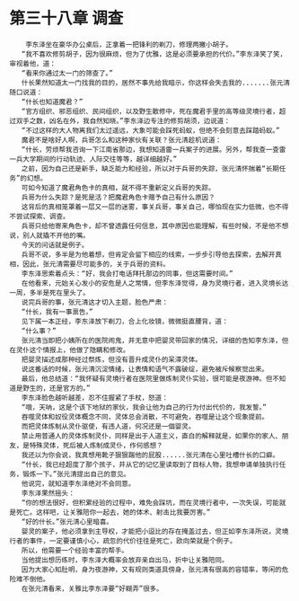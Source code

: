 # 第三十八章 调查
        李东泽坐在豪华办公桌后，正拿着一把锋利的剃刀，修理两撇小胡子。
       “我不喜欢修剪胡子，因为很麻烦，但为了优雅，这是必须要承担的代价。”李东泽笑了笑，审视着他，道：
       “看来你通过太一门的筛查了。”
       什长果然知道太一门找我的目的，居然不事先给我暗示，你这样会失去我的.......张元清随口说道：
       “什长也知道魔君？”
       “官方组织、邪恶组织、民间组织，以及野生散修中，死在魔君手里的高等级灵境行者，超过双手之数，凶名在外，我自然知晓。”李东泽边专注的修剪胡须，边说道：
       “不过这样的大人物离我们太过遥远，大象可能会踩死蚂蚁，但绝不会刻意去踩踏蚂蚁。”
       魔君不是啥好人啊，兵哥怎么和这种家伙有关联？张元清趁机说道：
       “什长，劳烦帮我咨询一下江南省那边，我想知道雷一兵案子的进展。另外，帮我查一查雷一兵大学期间的行动轨迹、人际交往等等，越详细越好。”
       之前，因为自己还是新手，缺乏能力和经验，所以对于兵哥的失踪，张元清怀揣着“长期任务”的幻想。
       可如今知道了魔君角色卡的真相，就不得不重新定义兵哥的失踪。
       兵哥为什么失踪？是死是活？把魔君角色卡赠予自己有什么原因？
       这背后的真相笼罩着一层又一层的迷雾，事关兵哥，事关自己，哪怕现在实力低微，也不得不尝试探索、调查。
       兵哥只给他寄来角色卡，却不曾透露任何信息，其中原因也能理解，有些时候，不是他不想说，别人就撬不开他的嘴。
       今天的问话就是例子。
       兵哥不说，多半是为他着想，但肯定会留下相应的线索，一步步引导他去探索，去解开真相，因此，张元清需要尽可能多的，关于兵哥的资料。
       李东泽思索着点头：“好，我会打电话拜托那边的同事，但这需要时间。”
       在他看来，元始关心发小的安危是人之常情，但李东泽觉得，身为灵境行者，进入灵境长达一周，多半是死在里头了。
       说完兵哥的事，张元清这才切入主题，脸色严肃：
       “什长，我有一事禀告。”
       见下属一本正经，李东泽放下剃刀，合上化妆镜，微微挺直腰背，道：
       “什么事？”
       张元清当即把小姨所在的医院闹鬼，并无意中把婴灵带回家的情况，详细的告知李东泽，但在灵仆这个情报上，他做了隐瞒和修改。
       把婴灵描述成那种经过祭炼，但没有晋升成灵仆的呆滞灵体。
       说这番话的时候，张元清沉淀情绪，让表情和语气不露破绽，避免被斥候察觉出来。
       最后，他总结道：“我怀疑有灵境行者在医院里做炼制灵仆实验，很可能是夜游神。但不知道是野生的，还是官方的。”
       李东泽脸色越听越差，忍不住握紧了手杖，怒道：
       “哦，天呐，这是个该下地狱的家伙，我会让他为自己的行为付出代价的，我发誓。”
       吞噬灵体和奴役灵体概念不同，灵体总会消散，不可避免，吞噬是让这个现象提前。
       而把灵体炼制从灵仆驱使，有违人道，何况还是一個婴灵。
       禁止用普通人的灵体炼制灵仆，同样是出于人道主义，直白的解释就是，如果你的家人、朋友，是特殊灵体，死后被人炼制成灵仆，作何感想？
       我还以为你会说，我真想用靴子狠狠踹他的屁股......张元清在心里吐槽什长的口癖。
       “什长，我已经超度了那个孩子，并从它的记忆里读取到了目标人物，我想申请单独执行任务，锻炼一下。”张元清提出自己的意见。
       他说完，就知道李东泽绝对不会同意。
       李东泽果然摇头：
       “你的想法很好，但积累经验的过程中，难免会踩坑，而在灵境行者中，一次失误，可能就是死亡。这样吧，让关雅陪你一起去，她的体术、射击比我要厉害。”
       “好的什长。”张元清心里暗喜。
       婴灵的案子，他必须拿到主导权，才能把小逗比的存在掩盖过去，但正如李东泽所说，灵境行者的事件，一定要谨慎小心，疏忽的代价往往是死亡，欧向荣就是个例子。
       所以，他需要一个经验丰富的帮手。
       当他提出想历练时，李东泽大概率会放弃亲自出马，折中让关雅陪同。
       因为大家心知肚明，身为夜游神，又有规则类道具傍身，张元清有很高的容错率，等闲的危险难不倒他。
       在张元清看来，关雅比李东泽要“好糊弄”很多。